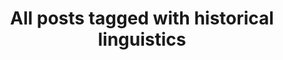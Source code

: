 ---
layout: tag
title: "All posts tagged with historical linguistics"
permalink: /weblog/tags/historical-linguistics/
taxonomy: historical linguistics
---